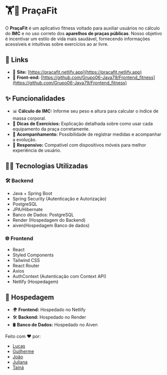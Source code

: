 # 🏋️💪 PraçaFit

O **PraçaFit** é um aplicativo fitness voltado para auxiliar usuários no cálculo do **IMC** e no uso correto dos **aparelhos de praças públicas**. Nosso objetivo é incentivar um estilo de vida mais saudável, fornecendo informações acessíveis e intuitivas sobre exercícios ao ar livre.

## 👀 Links

- 🔗 **Site:** [https://pracafit.netlify.app](https://pracafit.netlify.app)
- 🔗 **Front-end:** [https://github.com/Grupo06-Java79/Frontend_fitness](https://github.com/Grupo06-Java79/Frontend_fitness)


## ✨ Funcionalidades

- 📊 **Cálculo de IMC:** Informe seu peso e altura para calcular o índice de massa corporal.
- 🔮 **Dicas de Exercícios:** Explicação detalhada sobre como usar cada equipamento da praça corretamente.
- 🔧 **Acompanhamento:** Possibilidade de registrar medidas e acompanhar a evolução.
- 📲 **Responsivo:** Compatível com dispositivos móveis para melhor experiência de usuário.

## 👨‍💻 Tecnologias Utilizadas

### 🛠️ **Backend**
- Java + Spring Boot
- Spring Security (Autenticação e Autorização)
- PostgreSQL
- JPA/Hibernate
- Banco de Dados: PostgreSQL
- Render (Hospedagem do Backend)
- aiven(Hospedagem Banco de dados)

### 🌐 **Frontend**
- React
- Styled Components
- Tailwind CSS
- React Router
- Axios
- AuthContext (Autenticação com Context API)
- Netlify (Hospedagem)


## 💾 Hospedagem
- 🌍 **Frontend:** Hospedado no Netlify
- 🛠️ **Backend:** Hospedado no Render
- 🛢️ **Banco de Dados:** Hospedado no Aiven


Feito com ❤️ por: 
- [Lucas](https://github.com/Lucas300)
- [Guilherme](https://github.com/GuilhermeKaludin)
- [João](https://github.com/jloliveira95)
- [Juliana](https://github.com/JulianaMonteiro4)
- [Tainá](https://github.com/tainalara)
